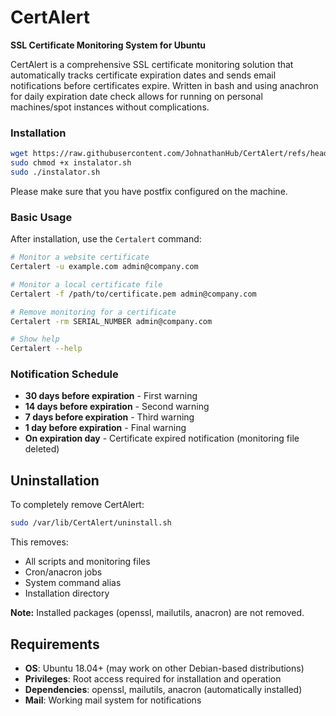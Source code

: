 # CertAlert

**SSL Certificate Monitoring System for Ubuntu**

CertAlert is a comprehensive SSL certificate monitoring solution that automatically tracks certificate expiration dates and sends email notifications before certificates expire. Written in bash and using anachron for daily expiration date check allows for running on personal machines/spot instances without complications.

### Installation

```bash
wget https://raw.githubusercontent.com/JohnathanHub/CertAlert/refs/heads/main/instalator.sh && sed -i 's/\r$//' instalator.sh
sudo chmod +x instalator.sh
sudo ./instalator.sh
```
Please make sure that you have postfix configured on the machine.

### Basic Usage

After installation, use the `Certalert` command:

```bash
# Monitor a website certificate
Certalert -u example.com admin@company.com

# Monitor a local certificate file
Certalert -f /path/to/certificate.pem admin@company.com

# Remove monitoring for a certificate
Certalert -rm SERIAL_NUMBER admin@company.com

# Show help
Certalert --help
```
### Notification Schedule

- **30 days before expiration** - First warning
- **14 days before expiration** - Second warning  
- **7 days before expiration** - Third warning
- **1 day before expiration** - Final warning
- **On expiration day** - Certificate expired notification (monitoring file deleted)

## Uninstallation

To completely remove CertAlert:

```bash
sudo /var/lib/CertAlert/uninstall.sh
```

This removes:
- All scripts and monitoring files
- Cron/anacron jobs
- System command alias
- Installation directory

**Note:** Installed packages (openssl, mailutils, anacron) are not removed.

## Requirements

- **OS**: Ubuntu 18.04+ (may work on other Debian-based distributions)
- **Privileges**: Root access required for installation and operation
- **Dependencies**: openssl, mailutils, anacron (automatically installed)
- **Mail**: Working mail system for notifications
